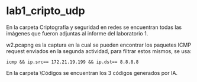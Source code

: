 # lab1_cripto_udp

En la carpeta Criptografía y seguridad en redes se encuentran todas las imágenes que fueron adjuntas al informe del laboratorio 1.

w2.pcapng es la captura en la cual se pueden encontrar los paquetes ICMP request enviados en la segunda actividad, para filtrar estos mismos, se usa:

```
icmp && ip.src== 172.21.19.199 && ip.dst== 8.8.8.8
```

En la carpeta \Códigos se encuentran los 3 códigos generados por IA.

